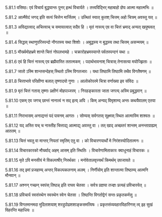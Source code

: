 5.81.1
वसिष्ठः:
एवं विचार्य बुद्ध्यान्तः पुनर् इत्थं विचार्यते ।
तत्त्वविद्भिर् महाबाहो ज्ञेय आत्मा महात्मभिः ॥


5.81.2
आत्मैवेदं जगद् इति सत्यं चित्तेन मार्जितम् ।
उत्थितं स्यात् कुतश् चित्तम् अहो चित्रम् अवस्तु यत् ॥


5.81.3
अविद्यात्वाद् अचित्त्वाच् च समायात्वात् सदैव हि ।
मृतं नास्त्य् एव वा चित्तं भ्रमाद् अन्यत् खपुष्पवत् ॥


5.81.4
सिद्धस् स्थाणुपरिस्पन्दो नौगतस्य यथा शिशोः ।
अबुद्धस्य न बुद्धस्य तथा चित्तम् असन्मयम् ॥


5.81.5
मौर्ख्यमोहभ्रमे शान्ते चित्तं नोपलभामहे ।
चक्रारोहभ्रमस्यान्ते पर्वतस्पन्दनं यथा ॥


5.81.6
एवं हि चित्तं नास्त्य् एव ब्रह्मैवास्ति ततात्मकम् ।
पदार्थभावनाश् चित्रास् तेनासत्या मयोज्झिताः ॥


5.81.7
जातो ऽस्मि शान्तसन्देहस् स्थितो ऽस्मि विगतज्वरः ।
यथा तिष्ठामि तिष्ठामि तथैव विगतैषणम् ॥


5.81.8
चित्ताभावे परिक्षीणा बलात् तृष्णादयो गुणाः ।
आलोकोपरमे चित्रा वर्णाख्या इव संविदः ॥


5.81.9
मृतं चित्तं गतास् तृष्णाः प्रक्षीणं मोहपञ्जरम् ।
निरहङ्कारता जाता जगत्य् अस्मि प्रबुद्धवान् ॥


5.81.10
एकम् एव जगच् छान्तं नानात्वं न सद् इत्य् अपि ।
किम् अन्यद् विमृशाम्य् अन्तः कथयैवालम् एतया ॥


5.81.11
निराभासम् अनाद्यन्तं पदं पावनम् आगतः ।
सोम्यस् सर्वगतस् सूक्ष्मस् स्थित आत्मास्मि शाश्वतः ॥


5.81.12
यद् अस्ति यच् च नास्तीह चित्ताद्य् आत्माद्य् अवस्तु वा ।
तत् खाद् अच्छतरं शान्तम् अनन्ताग्राह्यम् आततम् ॥


5.81.13
चित्तं भवतु वा मान्तर् नियतां स्मृतिम् एतु वा ।
को विचारणयार्थो मे निरंशस्योदितात्मनः ॥


5.81.14
विचारकारको मौर्ख्याद् अहम् आसम् इति स्थितिः ।
विचारेणामिताकारः क्वाधुनाहं विचारकः ॥


5.81.15
मृते ऽपि मनसीयं मे विकल्पश्रीर् निरर्थका ।
मनोवेतालवृत्त्यर्थं किमर्थम् उपजायते ॥


5.81.16
तद् इमां प्रजहाम्य् अन्तर् विकल्पकलनाम् अलम् ।
निर्णीयोम् इति शान्तात्मा तिष्ठाम्य् आत्मनि मौनवान् ॥


5.81.17
अश्नन् गच्छन् स्वपंस् तिष्ठन्न् इति राघव चेतसा ।
सर्वत्र प्रज्ञया तज्ज्ञः प्रत्यहं प्रविचारयेत् ॥


5.81.18
प्रविचार्य स्वसंस्थेन स्वस्थेन स्वेन चेतसा ।
तिष्ठन्ति विगतोद्वेगं सन्तः प्रकृतकर्मसु ॥


5.81.19
विगतमानमदा मुदिताशयाश् शरदुपोढशशाङ्कसमत्विषः ।
प्रकृतसंव्यवहारविहारिणस् त्व् इह सुखं विहरन्ति महाधियः ॥


